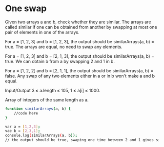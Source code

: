 # One swap
Given two arrays a and b, check whether they are similar.
The arrays are called similar if one can be obtained from another by swapping at most one pair of elements in one of the arrays.

For a = [1, 2, 3] and b = [1, 2, 3], the output should be
similarArrays(a, b) = true.
The arrays are equal, no need to swap any elements.

For a = [1, 2, 3] and b = [2, 1, 3], the output should be
similarArrays(a, b) = true.
We can obtain b from a by swapping 2 and 1 in b.

For a = [1, 2, 2] and b = [2, 1, 1], the output should be
similarArrays(a, b) = false.
Any swap of any two elements either in a or in b won't make a and b equal.

Input/Output
3 ≤ a.length ≤ 105,
1 ≤ a[i] ≤ 1000.

Array of integers of the same length as a.

```sh
function similarArrays(a, b) {
    //code here
}

var a = [1,2,3];
vae b = [2,3,1];
console.log(similarArrays(a, b));
// the output should be true, swaping one time between 2 and 1 gives similar arrays.
```
